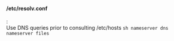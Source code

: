 #### /etc/resolv.conf
:   
    Use DNS queries prior to consulting /etc/hosts
    ```sh
    nameserver dns
    nameserver files
    ```
